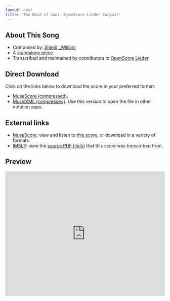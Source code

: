 ```yaml
---
layout: post
title: 'The Maid of Lodi (OpenScore Lieder Corpus)'
---
```


## About This Song

- Composed by: [Shield,_William](https://fourscoreandmore.org/openscore/lieder/Shield,_William)
- A [standalone piece](https://fourscoreandmore.org/openscore/lieder/Shield,_William/_)
- Transcribed and maintained by contributors to [OpenScore Lieder].

[OpenScore Lieder]: https://musescore.com/openscore-lieder-corpus

## Direct Download

Click on the links below to download the score in your preferred format:
- [MuseScore (compressed)](https://github.com/openscore/lieder/blob/main/scores/Shield,_William/_/The_Maid_of_Lodi/lc6445119.mscz?raw=true).
- [MusicXML (compressed)](https://github.com/openscore/lieder/blob/main/scores/Shield,_William/_/The_Maid_of_Lodi/lc6445119.mxl?raw=true). Use this version to open the file in other notation apps.

## External links

- [MuseScore]: view and listen to [this score][MuseScore], or download in a variety of formats.
- [IMSLP]: view the [source PDF file(s)][IMSLP] that this score was transcribed from.

[MuseScore]: https://musescore.com/score/6445119
[IMSLP]: https://imslp.org/wiki/Special:ReverseLookup/516852

## Preview

<iframe width="100%" height="394" src="https://musescore.com/openscore-lieder-corpus/scores/6445119/embed" frameborder="0" allowfullscreen allow="autoplay; fullscreen"></iframe>
